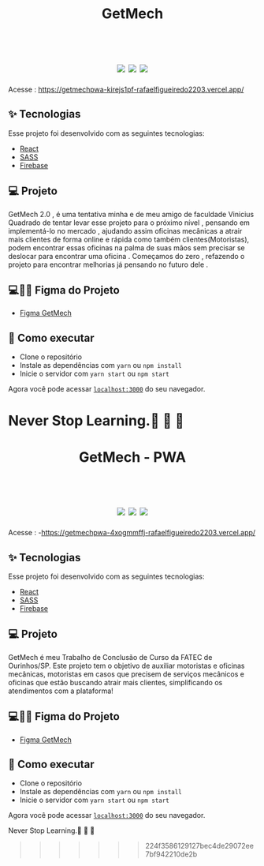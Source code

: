 
<h1 align="center" >
GetMech 
</h1>



<br>

<h1 align="center" >


  <img  src="https://user-images.githubusercontent.com/60237326/183305480-7191adbb-0a7b-4711-b2b2-5541c8a3a0d5.png"/>
   <img src="https://user-images.githubusercontent.com/60237326/183305440-247b8627-6459-44ad-916d-5b6c20e80417.png"/>
  <img src="https://user-images.githubusercontent.com/60237326/183305410-1436b914-b9dd-4ea5-8ea5-aaf83ca68270.png"/>




  
  
  </h1>

 Acesse :  https://getmechpwa-kirejs1pf-rafaelfigueiredo2203.vercel.app/




## ✨ Tecnologias

Esse projeto foi desenvolvido com as seguintes tecnologias:

- [React](https://reactjs.org)
- [SASS](https://sass-lang.com/)
- [Firebase](https://firebase.google.com/docs)


## 💻 Projeto

GetMech 2.0 , é uma tentativa minha e de meu amigo de faculdade Vinicius Quadrado de tentar levar esse projeto para o próximo nível , 
pensando em implementá-lo no mercado , ajudando assim oficinas mecânicas a atrair mais clientes de forma online e rápida como também 
clientes(Motoristas), podem encontrar essas oficinas na palma de suas mãos sem precisar se deslocar para encontrar uma oficina .
Começamos do zero , refazendo o projeto para encontrar melhorias já pensando no futuro dele .

## 💻💅🏻 Figma do Projeto

- [Figma GetMech](https://www.figma.com/file/yZXCE42Oiew3FR9KmqF6mk/getMech-Origin?node-id=0%3A1)

## 🚀 Como executar

- Clone o repositório
- Instale as dependências com `yarn` ou `npm install`
- Inicie o servidor com `yarn start` ou `npm start`

Agora você pode acessar [`localhost:3000`](http://localhost:3000) do seu navegador.

Never Stop Learning.🚀 🚀 🚀 
=======
<h1 align="center" >
GetMech - PWA
</h1>



<br>

<h1 align="center" >


  <img  src="https://user-images.githubusercontent.com/60237326/183305480-7191adbb-0a7b-4711-b2b2-5541c8a3a0d5.png"/>
   <img src="https://user-images.githubusercontent.com/60237326/183305440-247b8627-6459-44ad-916d-5b6c20e80417.png"/>
  <img src="https://user-images.githubusercontent.com/60237326/183305410-1436b914-b9dd-4ea5-8ea5-aaf83ca68270.png"/>




  
  
  </h1>

 Acesse :  -https://getmechpwa-4xogmmffj-rafaelfigueiredo2203.vercel.app/




## ✨ Tecnologias

Esse projeto foi desenvolvido com as seguintes tecnologias:

- [React](https://reactjs.org)
- [SASS](https://sass-lang.com/)
- [Firebase](https://firebase.google.com/docs)


## 💻 Projeto

GetMech é meu Trabalho de Conclusão de Curso da FATEC de Ourinhos/SP.
Este projeto tem o objetivo de auxiliar motoristas e oficinas mecânicas, motoristas em casos que precisem de serviços mecânicos e oficinas que estão buscando atrair mais clientes, simplificando os atendimentos com a plataforma!


## 💻💅🏻 Figma do Projeto

- [Figma GetMech](https://www.figma.com/file/yZXCE42Oiew3FR9KmqF6mk/getMech-Origin?node-id=0%3A1)

## 🚀 Como executar

- Clone o repositório
- Instale as dependências com `yarn` ou `npm install`
- Inicie o servidor com `yarn start` ou `npm start`

Agora você pode acessar [`localhost:3000`](http://localhost:3000) do seu navegador.

Never Stop Learning.🚀 🚀 🚀 
>>>>>>> 224f3586129127bec4de29072ee7bf942210de2b
